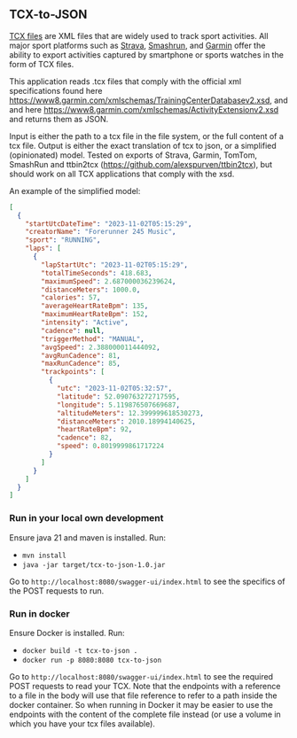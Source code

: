 ## TCX-to-JSON

<p><a href="https://en.wikipedia.org/wiki/Training_Center_XML">TCX files</a> are XML files that are widely used to track
    sport activities. All major sport platforms such as <a href="http://www.strava.com">Strava</a>,
    <a href="https://en-gb.smashrun.com/">Smashrun</a>, and <a href="https://sports.garmin.com">Garmin</a> offer the 
    ability to export activities captured by smartphone or sports watches in the form of TCX files.</p>
<p>

This application reads .tcx files that comply with the official xml specifications found
here https://www8.garmin.com/xmlschemas/TrainingCenterDatabasev2.xsd, and and
here https://www8.garmin.com/xmlschemas/ActivityExtensionv2.xsd and returns them as JSON.

Input is either the path to a tcx file in the file system, or the full content of a tcx file. Output is either the exact
translation of tcx to json, or a simplified (opinionated) model.
Tested on exports of Strava, Garmin, TomTom, SmashRun and ttbin2tcx (https://github.com/alexspurven/ttbin2tcx), but
should work on all TCX applications that comply with the xsd.
<p>
An example of the simplified model:

```json
[
  {
    "startUtcDateTime": "2023-11-02T05:15:29",
    "creatorName": "Forerunner 245 Music",
    "sport": "RUNNING",
    "laps": [
      {
        "lapStartUtc": "2023-11-02T05:15:29",
        "totalTimeSeconds": 418.683,
        "maximumSpeed": 2.687000036239624,
        "distanceMeters": 1000.0,
        "calories": 57,
        "averageHeartRateBpm": 135,
        "maximumHeartRateBpm": 152,
        "intensity": "Active",
        "cadence": null,
        "triggerMethod": "MANUAL",
        "avgSpeed": 2.388000011444092,
        "avgRunCadence": 81,
        "maxRunCadence": 85,
        "trackpoints": [
          {
            "utc": "2023-11-02T05:32:57",
            "latitude": 52.090763272717595,
            "longitude": 5.119876507669687,
            "altitudeMeters": 12.399999618530273,
            "distanceMeters": 2010.18994140625,
            "heartRateBpm": 92,
            "cadence": 82,
            "speed": 0.8019999861717224
          }
        ]
      }
    ]
  }
]
```

### Run in your local own development

Ensure java 21 and maven is installed. Run:

- `mvn install`
- `java -jar target/tcx-to-json-1.0.jar`

Go to `http://localhost:8080/swagger-ui/index.html` to see the specifics of the POST requests to run.

### Run in docker

Ensure Docker is installed. Run:

- `docker build -t tcx-to-json .`
- `docker run -p 8080:8080 tcx-to-json`

Go to `http://localhost:8080/swagger-ui/index.html` to see the required POST requests to read your TCX. Note that the
endpoints with a reference to a file in the body will use that file reference to refer to a path inside the docker
container. So when running in Docker it may be easier to use the endpoints with the content of the complete file
instead (or use a volume in which you have your tcx files available).